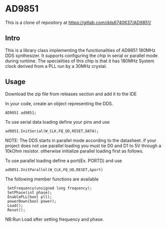 # AD9851
This is a clone of repository at https://gitlab.com/dds6740637/AD9851/


## Intro

This is a library class implementing the functionalities of AD9851 180MHz DDS synthesizer. It supports configuring the chip in serial or parallel mode during runtime. The specialities of this chip is that it has 180MHz System clock derived from a PLL run by a 30MHz crystal. 

## Usage

Download the zip file from releases section and add it to the IDE

In your code, create an object representing the DDS.

```
AD9851 ad9851;
```
To use serial data loading define your pins and use 

```
ad9851.InitSerial(W_CLK,FQ_UD,RESET,DATA);
```
NOTE: The DDS starts in parallel mode according to the datasheet. if your project does not use parallel loading you must tie D0 and D1 to 5V through a 10kOhm resistor. otherwise initialize parallel loading first as follows.

To use parallel loading define a port(Ex. PORTD) and use 

```
ad9851.InitParallel(W_CLK,FQ_UD,RESET,&port)
```
The following member functions are available

     SetFrequency(unsigned long frequency);
     SetPhase(int phase);
     EnablePLL(bool pll);
     powerDown(bool power);
     Load();
     Reset();

NB:Run Load after setting frequency and phase.
